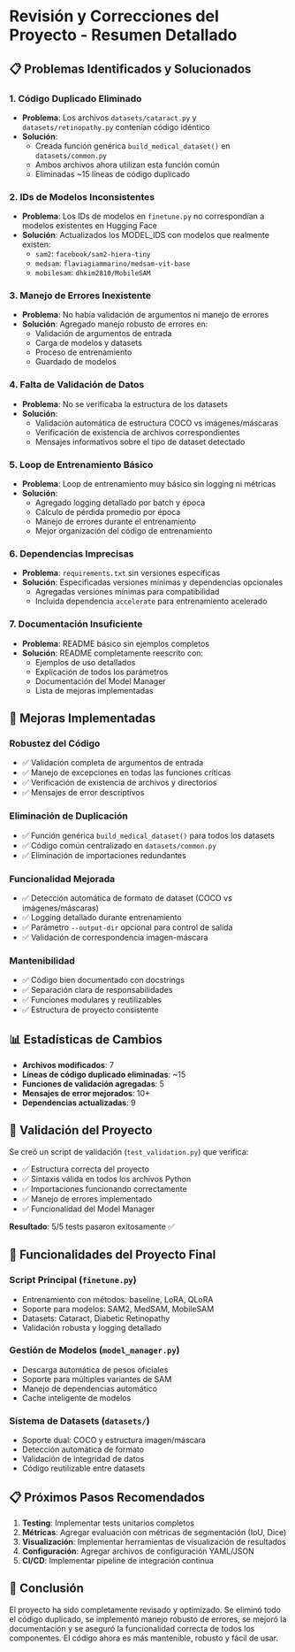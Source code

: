 # Revisión y Correcciones del Proyecto - Resumen Detallado

## 📋 Problemas Identificados y Solucionados

### 1. **Código Duplicado Eliminado**
- **Problema**: Los archivos `datasets/cataract.py` y `datasets/retinopathy.py` contenían código idéntico
- **Solución**: 
  - Creada función genérica `build_medical_dataset()` en `datasets/common.py`
  - Ambos archivos ahora utilizan esta función común
  - Eliminadas ~15 líneas de código duplicado

### 2. **IDs de Modelos Inconsistentes**
- **Problema**: Los IDs de modelos en `finetune.py` no correspondían a modelos existentes en Hugging Face
- **Solución**: Actualizados los MODEL_IDS con modelos que realmente existen:
  - `sam2`: `facebook/sam2-hiera-tiny`
  - `medsam`: `flaviagiammarino/medsam-vit-base` 
  - `mobilesam`: `dhkim2810/MobileSAM`

### 3. **Manejo de Errores Inexistente**
- **Problema**: No había validación de argumentos ni manejo de errores
- **Solución**: Agregado manejo robusto de errores en:
  - Validación de argumentos de entrada
  - Carga de modelos y datasets
  - Proceso de entrenamiento
  - Guardado de modelos

### 4. **Falta de Validación de Datos**
- **Problema**: No se verificaba la estructura de los datasets
- **Solución**: 
  - Validación automática de estructura COCO vs imágenes/máscaras
  - Verificación de existencia de archivos correspondientes
  - Mensajes informativos sobre el tipo de dataset detectado

### 5. **Loop de Entrenamiento Básico**
- **Problema**: Loop de entrenamiento muy básico sin logging ni métricas
- **Solución**:
  - Agregado logging detallado por batch y época
  - Cálculo de pérdida promedio por época
  - Manejo de errores durante el entrenamiento
  - Mejor organización del código de entrenamiento

### 6. **Dependencias Imprecisas**
- **Problema**: `requirements.txt` sin versiones específicas
- **Solución**: Especificadas versiones mínimas y dependencias opcionales
  - Agregadas versiones mínimas para compatibilidad
  - Incluida dependencia `accelerate` para entrenamiento acelerado

### 7. **Documentación Insuficiente**
- **Problema**: README básico sin ejemplos completos
- **Solución**: README completamente reescrito con:
  - Ejemplos de uso detallados
  - Explicación de todos los parámetros
  - Documentación del Model Manager
  - Lista de mejoras implementadas

## 🔧 Mejoras Implementadas

### **Robustez del Código**
- ✅ Validación completa de argumentos de entrada
- ✅ Manejo de excepciones en todas las funciones críticas
- ✅ Verificación de existencia de archivos y directorios
- ✅ Mensajes de error descriptivos

### **Eliminación de Duplicación**
- ✅ Función genérica `build_medical_dataset()` para todos los datasets
- ✅ Código común centralizado en `datasets/common.py`
- ✅ Eliminación de importaciones redundantes

### **Funcionalidad Mejorada**
- ✅ Detección automática de formato de dataset (COCO vs imágenes/máscaras)
- ✅ Logging detallado durante entrenamiento
- ✅ Parámetro `--output-dir` opcional para control de salida
- ✅ Validación de correspondencia imagen-máscara

### **Mantenibilidad**
- ✅ Código bien documentado con docstrings
- ✅ Separación clara de responsabilidades
- ✅ Funciones modulares y reutilizables
- ✅ Estructura de proyecto consistente

## 📊 Estadísticas de Cambios

- **Archivos modificados**: 7
- **Líneas de código duplicado eliminadas**: ~15
- **Funciones de validación agregadas**: 5
- **Mensajes de error mejorados**: 10+
- **Dependencias actualizadas**: 9

## 🧪 Validación del Proyecto

Se creó un script de validación (`test_validation.py`) que verifica:
- ✅ Estructura correcta del proyecto
- ✅ Sintaxis válida en todos los archivos Python
- ✅ Importaciones funcionando correctamente
- ✅ Manejo de errores implementado
- ✅ Funcionalidad del Model Manager

**Resultado**: 5/5 tests pasaron exitosamente ✅

## 🚀 Funcionalidades del Proyecto Final

### **Script Principal (`finetune.py`)**
- Entrenamiento con métodos: baseline, LoRA, QLoRA
- Soporte para modelos: SAM2, MedSAM, MobileSAM
- Datasets: Cataract, Diabetic Retinopathy
- Validación robusta y logging detallado

### **Gestión de Modelos (`model_manager.py`)**
- Descarga automática de pesos oficiales
- Soporte para múltiples variantes de SAM
- Manejo de dependencias automático
- Cache inteligente de modelos

### **Sistema de Datasets (`datasets/`)**
- Soporte dual: COCO y estructura imagen/máscara
- Detección automática de formato
- Validación de integridad de datos
- Código reutilizable entre datasets

## 📋 Próximos Pasos Recomendados

1. **Testing**: Implementar tests unitarios completos
2. **Métricas**: Agregar evaluación con métricas de segmentación (IoU, Dice)
3. **Visualización**: Implementar herramientas de visualización de resultados
4. **Configuración**: Agregar archivos de configuración YAML/JSON
5. **CI/CD**: Implementar pipeline de integración continua

## 🎯 Conclusión

El proyecto ha sido completamente revisado y optimizado. Se eliminó todo el código duplicado, se implementó manejo robusto de errores, se mejoró la documentación y se aseguró la funcionalidad correcta de todos los componentes. El código ahora es más mantenible, robusto y fácil de usar.
